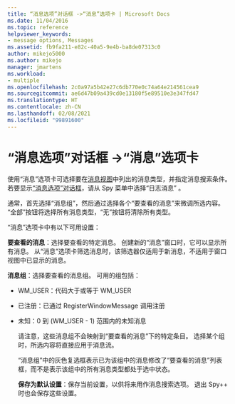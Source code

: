 ```yaml
---
title: “消息选项”对话框 ->“消息”选项卡 | Microsoft Docs
ms.date: 11/04/2016
ms.topic: reference
helpviewer_keywords:
- message options, Messages
ms.assetid: fb9fa211-e82c-40a5-9e4b-ba8de07313c0
author: mikejo5000
ms.author: mikejo
manager: jmartens
ms.workload:
- multiple
ms.openlocfilehash: 2c0a97a5b42e27c6db770e0c74a64e214561cea9
ms.sourcegitcommit: ae6d47b09a439cd0e13180f5e89510e3e347fd47
ms.translationtype: HT
ms.contentlocale: zh-CN
ms.lasthandoff: 02/08/2021
ms.locfileid: "99891600"
---
```

# <a name="messages-tab-message-options-dialog-box"></a>“消息选项”对话框 ->“消息”选项卡
使用“消息”选项卡可选择要在[消息视图](../debugger/messages-view.md)中列出的消息类型，并指定消息搜索条件。 若要显示[“消息选项”对话框](../debugger/message-options-dialog-box.md)，请从 Spy 菜单中选择“日志消息” 。

 通常，首先选择“消息组”，然后通过选择各个“要查看的消息”来微调所选内容。 “全部”按钮将选择所有消息类型，“无”按钮将清除所有类型。

 “消息”选项卡中有以下可用设置：

 **要查看的消息**：选择要查看的特定消息。 创建新的“消息”窗口时，它可以显示所有消息。 从“消息”选项卡筛选消息时，该筛选器仅适用于新消息，不适用于窗口视图中已显示的消息。

 **消息组**：选择要查看的消息组。 可用的组包括：

- WM_USER：代码大于或等于 WM_USER

- 已注册：已通过 RegisterWindowMessage 调用注册

- 未知：0 到 (WM_USER - 1) 范围内的未知消息

  请注意，这些消息组不会映射到“要查看的消息”下的特定条目。 选择某个组时，所选内容将直接应用于消息流。

  “消息组”中的灰色复选框表示已为该组中的消息修改了“要查看的消息”列表框，而不是表示该组中的所有消息类型都处于选中状态。

  **保存为默认设置**：保存当前设置，以供将来用作消息搜索选项。 退出 Spy++ 时也会保存这些设置。